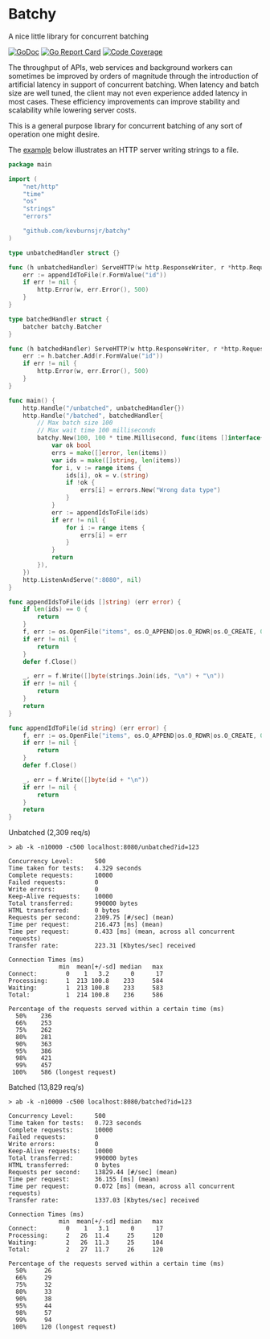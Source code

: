 # Batchy

A nice little library for concurrent batching

[![GoDoc](https://godoc.org/github.com/kevburnsjr/batchy?status.svg)](https://godoc.org/github.com/kevburnsjr/batchy)
[![Go Report Card](https://goreportcard.com/badge/github.com/kevburnsjr/batchy?2)](https://goreportcard.com/report/github.com/kevburnsjr/batchy)
[![Code Coverage](http://gocover.io/_badge/github.com/kevburnsjr/batchy?2)](http://gocover.io/github.com/kevburnsjr/batchy)

The throughput of APIs, web services and background workers can sometimes be improved by orders of magnitude
through the introduction of artificial latency in support of concurrent batching. When latency and batch size
are well tuned, the client may not even experience added latency in most cases. These efficiency improvements
can improve stability and scalability while lowering server costs.

This is a general purpose library for concurrent batching of any sort of operation one might desire.

The [example](examples/example.go) below illustrates an HTTP server writing strings to a file.

```go
package main

import (
	"net/http"
	"time"
	"os"
	"strings"
	"errors"

	"github.com/kevburnsjr/batchy"
)

type unbatchedHandler struct {}

func (h unbatchedHandler) ServeHTTP(w http.ResponseWriter, r *http.Request) {
	err := appendIdToFile(r.FormValue("id"))
	if err != nil {
		http.Error(w, err.Error(), 500)
	}
}

type batchedHandler struct {
	batcher batchy.Batcher
}

func (h batchedHandler) ServeHTTP(w http.ResponseWriter, r *http.Request) {
	err := h.batcher.Add(r.FormValue("id"))
	if err != nil {
		http.Error(w, err.Error(), 500)
	}
}

func main() {
	http.Handle("/unbatched", unbatchedHandler{})
	http.Handle("/batched", batchedHandler{
		// Max batch size 100
		// Max wait time 100 milliseconds
		batchy.New(100, 100 * time.Millisecond, func(items []interface{}) (errs []error) {
			var ok bool
			errs = make([]error, len(items))
			var ids = make([]string, len(items))
			for i, v := range items {
				ids[i], ok = v.(string)
				if !ok {
					errs[i] = errors.New("Wrong data type")
				}
			}
			err := appendIdsToFile(ids)
			if err != nil {
				for i := range items {
					errs[i] = err
				}
			}
			return
		}),
	})
	http.ListenAndServe(":8080", nil)
}

func appendIdsToFile(ids []string) (err error) {
	if len(ids) == 0 {
		return
	}
	f, err := os.OpenFile("items", os.O_APPEND|os.O_RDWR|os.O_CREATE, 0600)
	if err != nil {
		return
	}
	defer f.Close()

	_, err = f.Write([]byte(strings.Join(ids, "\n") + "\n"))
	if err != nil {
		return
	}
	return
}

func appendIdToFile(id string) (err error) {
	f, err := os.OpenFile("items", os.O_APPEND|os.O_RDWR|os.O_CREATE, 0600)
	if err != nil {
		return
	}
	defer f.Close()

	_, err = f.Write([]byte(id + "\n"))
	if err != nil {
		return
	}
	return
}
```

Unbatched (2,309 req/s)

```
> ab -k -n10000 -c500 localhost:8080/unbatched?id=123

Concurrency Level:      500
Time taken for tests:   4.329 seconds
Complete requests:      10000
Failed requests:        0
Write errors:           0
Keep-Alive requests:    10000
Total transferred:      990000 bytes
HTML transferred:       0 bytes
Requests per second:    2309.75 [#/sec] (mean)
Time per request:       216.473 [ms] (mean)
Time per request:       0.433 [ms] (mean, across all concurrent requests)
Transfer rate:          223.31 [Kbytes/sec] received

Connection Times (ms)
              min  mean[+/-sd] median   max
Connect:        0    1   3.2      0      17
Processing:     1  213 100.8    233     584
Waiting:        1  213 100.8    233     583
Total:          1  214 100.8    236     586

Percentage of the requests served within a certain time (ms)
  50%    236
  66%    253
  75%    262
  80%    281
  90%    363
  95%    386
  98%    421
  99%    457
 100%    586 (longest request)
```

Batched (13,829 req/s)

```
> ab -k -n10000 -c500 localhost:8080/batched?id=123

Concurrency Level:      500
Time taken for tests:   0.723 seconds
Complete requests:      10000
Failed requests:        0
Write errors:           0
Keep-Alive requests:    10000
Total transferred:      990000 bytes
HTML transferred:       0 bytes
Requests per second:    13829.44 [#/sec] (mean)
Time per request:       36.155 [ms] (mean)
Time per request:       0.072 [ms] (mean, across all concurrent requests)
Transfer rate:          1337.03 [Kbytes/sec] received

Connection Times (ms)
              min  mean[+/-sd] median   max
Connect:        0    1   3.1      0      17
Processing:     2   26  11.4     25     120
Waiting:        2   26  11.3     25     104
Total:          2   27  11.7     26     120

Percentage of the requests served within a certain time (ms)
  50%     26
  66%     29
  75%     32
  80%     33
  90%     38
  95%     44
  98%     57
  99%     94
 100%    120 (longest request)
```
